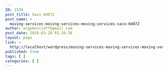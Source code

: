 ```yaml
---
ID: 1539
post_title: Saco 04072
post_name: >
  moving-services-moving-services-moving-services-saco-04072
author: mrgabonijeff@gmail.com
post_date: 2018-03-28 01:36:36
layout: page
link: >
  http://localhost/wordpress/moving-services-moving-services-moving-services-saco-04072/
published: true
tags: [ ]
categories: [ ]
---
```

